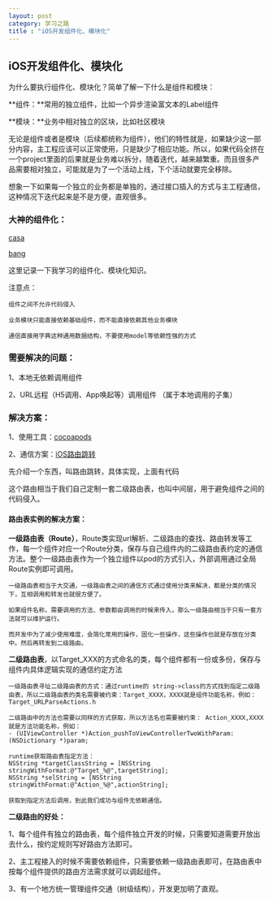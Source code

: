 ```yaml
---
layout: post
category: 学习之路
title : "iOS开发组件化、模块化"
---
```


## iOS开发组件化、模块化



为什么要执行组件化、模块化？简单了解一下什么是组件和模块：

**组件：**常用的独立组件，比如一个异步渲染富文本的Label组件

**模块：**业务中相对独立的区块，比如社区模块

无论是组件或者是模块（后续都统称为组件），他们的特性就是，如果缺少这一部分内容，主工程应该可以正常使用，只是缺少了相应功能。所以，如果代码全挤在一个project里面的后果就是业务难以拆分，随着迭代，越来越繁重。而且很多产品需要相对独立，可能就是为了一个活动上线，下个活动就要完全移除。

想象一下如果每一个独立的业务都是单独的，通过接口插入的方式与主工程通信，这种情况下迭代起来是不是方便，直观很多。

### 大神的组件化：

[casa](https://casatwy.com/iOS-Modulization.html)

[bang](https://blog.cnbang.net/tech/3080/)

这里记录一下我学习的组件化、模块化知识。

注意点：

```
组件之间不允许代码侵入

业务模块只能直接依赖基础组件，而不能直接依赖其他业务模块

通信直接用字典这种通用数据结构，不要使用model等依赖性强的方式
```



### 需要解决的问题：

1、本地无依赖调用组件

2、URL远程（H5调用、App唤起等）调用组件  （属于本地调用的子集）

### 解决方案：

1、使用工具：[cocoapods](https://guides.cocoapods.org)

2、通信方案：[iOS路由跳转](https://xilankong.github.io/2017年/2017/03/02/IOS路由跳转.html)

先介绍一个东西，叫路由跳转，具体实现，上面有代码

这个路由相当于我们自己定制一套二级路由表，也叫中间层，用于避免组件之间的代码侵入。

#### 路由表实例的解决方案：

**一级路由表（Route）**，Route类实现url解析、二级路由的查找、路由转发等工作，每一个组件对应一个Route分类，保存与自己组件内的二级路由表约定的通信方法。整个一级路由表作为一个独立组件以pod的方式引入，外部调用通过全局Route实例即可调用。

```
一级路由表相当于大交通，一级路由表之间的通信方式通过使用分类来解决，都是分类的情况下，互相调用和转发也就很方便了。

如果组件名称，需要调用的方法、参数都由调用的时候来传入，那么一级路由相当于只有一套方法就可以维护运行。

而开发中为了减少使用难度，会简化常用的操作，固化一些操作，这些操作也就是存放在分类中。然后再转发到二级路由。

```

**二级路由表**，以Target_XXX的方式命名的类，每个组件都有一份或多份，保存与组件内具体逻辑实现的通信约定方法

```
一级路由表寻址二级路由表的方式：通过runtime的 string->class的方式找到指定二级路由表，所以二级路由表的类名需要被约束：Target_XXXX，XXXX就是组件功能名称，例如：
Target_URLParseActions.h

二级路由中的方法也需要以同样的方式获取，所以方法名也需要被约束： Action_XXXX,XXXX就是方法功能名称，例如：
- (UIViewController *)Action_pushToViewControllerTwoWithParam:(NSDictionary *)param;

runtime获取路由表指定方法：
NSString *targetClassString = [NSString stringWithFormat:@"Target_%@",targetString];
NSString *selString = [NSString stringWithFormat:@"Action_%@",actionString];

获取到指定方法后调用，到此我们成功与组件无依赖通信。
```



**二级路由的好处：**

1、每个组件有独立的路由表，每个组件独立开发的时候，只需要知道需要开放出去什么，按约定规则写好路由方法即可。

2、主工程接入的时候不需要依赖组件，只需要依赖一级路由表即可，在路由表中按每个组件提供的路由方法需求就可以调起组件。

3、有一个地方统一管理组件交通（树级结构），开发更加明了直观。


